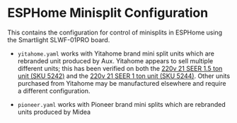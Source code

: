 # ESPHome Minisplit Configuration

This contains the configuration for control of minisplits in ESPHome using the Smartlight SLWF-01PRO board.

- `yitahome.yaml` works with Yitahome brand mini split units which are rebranded unit produced by Aux. Yitahome appears to sell multiple different units; this has been verified on both the [220v 21 SEER 1.5 ton unit (SKU 5242)](https://www.yitahome.com/products/18000-btu-15-ton-21-seer2-ductless-mini-split-air-conditioner-heating-and-cooling-kit-p-5242.html) and the [220v 21 SEER 1 ton unit (SKU 5244)](https://www.yitahome.com/products/12000-btu-1-ton-21-seer2-ductless-mini-split-air-conditioner-heating-and-cooling-kit-p-5244.html). Other units purchased from Yitahome may be manufactured elsewhere and require a different configuration.

- `pioneer.yaml` works with Pioneer brand mini splits which are rebranded units produced by Midea
